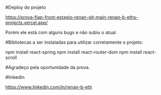 #Deploy do projeto

https://prova-fiap-front-estagio-renan-git-main-renan-b-eths-projects.vercel.app/

Porém ele está com alguns bugs e não subiu o atual.

#Bibliotecas a ser instaladas para utilizar corretamente o projeto:

npm install react-spring
npm install react-router-dom
npm install react-scroll

#Agradeço pela oportunidade da prova.

#linkedin

https://www.linkedin.com/in/renan-b-eth
